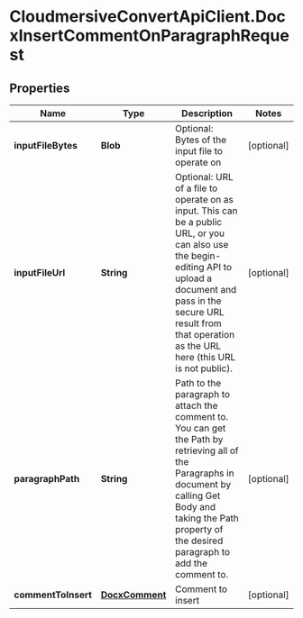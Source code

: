 # CloudmersiveConvertApiClient.DocxInsertCommentOnParagraphRequest

## Properties
Name | Type | Description | Notes
------------ | ------------- | ------------- | -------------
**inputFileBytes** | **Blob** | Optional: Bytes of the input file to operate on | [optional] 
**inputFileUrl** | **String** | Optional: URL of a file to operate on as input.  This can be a public URL, or you can also use the begin-editing API to upload a document and pass in the secure URL result from that operation as the URL here (this URL is not public). | [optional] 
**paragraphPath** | **String** | Path to the paragraph to attach the comment to.  You can get the Path by retrieving all of the Paragraphs in document by calling Get Body and taking the Path property of the desired paragraph to add the comment to. | [optional] 
**commentToInsert** | [**DocxComment**](DocxComment.md) | Comment to insert | [optional] 


